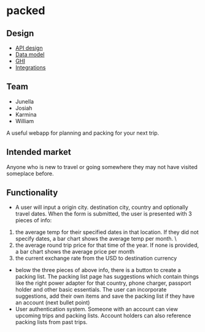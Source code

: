 # packed

## Design

- [API design](docs/apis.md)
- [Data model](docs/data-model.md)
- [GHI](docs/ghi.md)
- [Integrations](docs/integrations.md)

## Team

- Junella
- Josiah
- Karmina
- William

A useful webapp for planning and packing for your next trip.

## Intended market

Anyone who is new to travel or going somewhere they may not have visited someplace before.

## Functionality

- A user will input a origin city. destination city, country and optionally travel dates. When the form is submitted, the user is presented with 3 pieces of info:

1. the average temp for their specified dates in that location. If they did not specify dates, a bar chart shows the average temp per month. \\
2. the average round trip price for that time of the year. If none is provided, a bar chart shows the average price per month
3. the current exchange rate from the USD to destination currency

- below the three pieces of above info, there is a button to create a packing list. The packing list page has suggestions which contain things like the right power adapter for that country, phone charger, passport holder and other basic essentials. The user can incorporate suggestions, add their own items and save the packing list if they have an account (next bullet point)
- User authentication system. Someone with an account can view upcoming trips and packing lists. Account holders can also reference packing lists from past trips.
